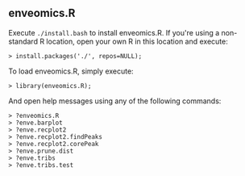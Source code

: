 ## enveomics.R

Execute `./install.bash` to install enveomics.R. If you're using a non-standard R
location, open your own R in this location and execute:

    > install.packages('./', repos=NULL);

To load enveomics.R, simply execute:

    > library(enveomics.R);

And open help messages using any of the following commands:

    > ?enveomics.R
    > ?enve.barplot
    > ?enve.recplot2
    > ?enve.recplot2.findPeaks
    > ?enve.recplot2.corePeak
    > ?enve.prune.dist
    > ?enve.tribs
    > ?enve.tribs.test


